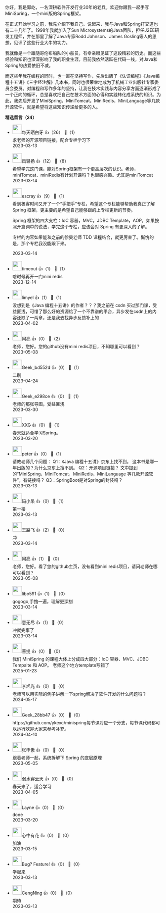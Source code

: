 你好，我是郭屹，一名深耕软件开发行业30年的老兵。欢迎你跟我一起手写MiniSpring，一个mini版的Spring框架。

在正式开始学习之前，我先介绍下我自己。说起来，我与Java和Spring打交道也有二十几年了。1998年我就加入了Sun Microsystems的Java团队，担任J2EE研发工程师，并在那里了解了Java专家Rodd Johnson、James Gosling等人的思想，见识了这些行业大牛的功力。

我就像是一个跟随哥伦布船队的小船员，有幸亲眼见证了这段精彩的历史。而这些经验和知识也深深影响了我的职业生涯，目前我依然活跃在代码一线，对Java和Spring的热爱依旧不减。

而这些年我在编程的同时，也一直在坚持写作，先后出版了《认识编程》《Java编程十五讲》《三字经注解》几本书，同时也很荣幸地成为了机械工业出版社专家委员会委员。对编程和写作多年的坚持，让我在技术实践与内容分享方面逐渐形成了一个正向的循环，总是喜欢把自己在技术方面的心得和实践转化成系统的知识。为此，我先后开发了MiniSpring，MiniTomcat，MiniRedis，MiniLanguage等几款开源软件，就是希望将这些知识传递给更多的人。
<div><strong>精选留言（24）</strong></div><ul>
<li><img src="https://static001.geekbang.org/account/avatar/00/0f/54/9a/76c0af70.jpg" width="30px"><span>每天晒白牙</span> 👍（26） 💬（1）<div>求老师的开源项目链接，配合专栏学习下</div>2023-03-13</li><br/><li><img src="https://static001.geekbang.org/account/avatar/00/17/8b/4b/15ab499a.jpg" width="30px"><span>风轻扬</span> 👍（12） 💬（8）<div>希望学完这门课，能对Spring框架有一个更高层次的认识。老师，miniTomcat、miniRedis有计划开课吗？也很感兴趣。尤其是miniTomcat</div>2023-03-14</li><br/><li><img src="https://static001.geekbang.org/account/avatar/00/0f/92/6d/becd841a.jpg" width="30px"><span>escray</span> 👍（9） 💬（1）<div>看到极客时间又开了一个“手把手”专栏，希望这个专栏能够帮助我真正了解 Spring 框架，更主要的是希望自己能够跟的上专栏更新的节奏。

Spring 框架的四大支柱：IoC 容器，MVC，JDBC Template，AOP，如果按照开篇词中的说法，学完这个专栏，应该会对 Spring 有更深入的了解。

专栏的内容如果能和之前的徐昊老师 TDD 课程结合，就更厉害了。惭愧的是，那个专栏我没能跟下来。</div>2023-03-14</li><br/><li><img src="https://static001.geekbang.org/account/avatar/00/10/02/29/5c28f68e.jpg" width="30px"><span>timeout</span> 👍（1） 💬（1）<div>啥时候再开一门mini redis</div>2023-12-14</li><br/><li><img src="https://static001.geekbang.org/account/avatar/00/14/ae/25/7100f1d6.jpg" width="30px"><span>limyel</span> 👍（1） 💬（1）<div>没想到是《Java 编程十五讲》的作者？？？我之前在 csdn 买过那门课，受益匪浅，可惜了那么好的资源给了一个不靠谱的平台，异步发在csdn上的内容还缺了一两章，还是我去找异步反馈补上的</div>2023-04-02</li><br/><li><img src="https://static001.geekbang.org/account/avatar/00/0f/ec/7b/708a8734.jpg" width="30px"><span>阿亮</span> 👍（0） 💬（2）<div>老师，您好。您的github没有mini redis项目，不知哪里可以看到？</div>2023-05-08</li><br/><li><img src="https://thirdwx.qlogo.cn/mmopen/vi_32/Q0j4TwGTfTJ7AKFVsXY2Awia0B1RahoHg5X4Hvk3Cf7hQolfhnU2UM83icHvBYGjPLOf3BpfPibHaYxELwOqfGVEQ/132" width="30px"><span>Geek_bd552d</span> 👍（0） 💬（1）<div>二刷</div>2023-04-24</li><br/><li><img src="" width="30px"><span>Geek_e298ce</span> 👍（0） 💬（1）<div>老师的那张导图，受益匪浅</div>2023-03-30</li><br/><li><img src="https://static001.geekbang.org/account/avatar/00/12/9a/a6/29ac6f6a.jpg" width="30px"><span>XXG</span> 👍（0） 💬（1）<div>春天就适合学习Spring。</div>2023-03-20</li><br/><li><img src="https://static001.geekbang.org/account/avatar/00/10/25/87/f3a69d1b.jpg" width="30px"><span>peter</span> 👍（0） 💬（1）<div>请教老师几个问题：
Q1：《Java 编程十五讲》京东上找不到。
这本书是哪一年出版的？为什么京东上搜不到。
Q2：开源项目链接？
文中提到的“MiniSpring，MiniTomcat，MiniRedis，MiniLanguage 等几款开源软件”，有链接吗？
Q3：SpringBoot是对Spring的封装吗？</div>2023-03-13</li><br/><li><img src="https://static001.geekbang.org/account/avatar/00/1f/5e/81/82709d6e.jpg" width="30px"><span>码小呆</span> 👍（0） 💬（1）<div>第一楼</div>2023-03-13</li><br/><li><img src="https://static001.geekbang.org/account/avatar/00/2e/15/ca/4800a10c.jpg" width="30px"><span>王路飞</span> 👍（2） 💬（0）<div>冲</div>2023-03-14</li><br/><li><img src="https://static001.geekbang.org/account/avatar/00/0f/ec/7b/708a8734.jpg" width="30px"><span>阿亮</span> 👍（1） 💬（0）<div>老师，您好。看了您的github主页，没有看到mini redis项目，请问老师在哪可以看到？</div>2023-05-08</li><br/><li><img src="http://thirdwx.qlogo.cn/mmopen/vi_32/DYAIOgq83eqTmKfqzlHoWsf4ekCEF6nzIicFo5uaSX838JS3t5Zyibzy09ZFsZYUoV5mr5VjKibdkJHd0cSuoGMHQ/132" width="30px"><span>libo591</span> 👍（1） 💬（0）<div>gogogo,手撸一遍，理解更深刻</div>2023-03-14</li><br/><li><img src="https://static001.geekbang.org/account/avatar/00/12/d6/39/6b45878d.jpg" width="30px"><span>意无尽</span> 👍（1） 💬（0）<div>冲就完事了</div>2023-03-14</li><br/><li><img src="" width="30px"><span>菩提</span> 👍（0） 💬（0）<div>我们 MiniSpring 的课程大体上分成四大部分：IoC 容器、MVC、JDBC Tempalte 和 AOP。
老师这个地方template写错了</div>2025-01-23</li><br/><li><img src="https://static001.geekbang.org/account/avatar/00/17/c2/45/251663e6.jpg" width="30px"><span>李旭光</span> 👍（0） 💬（0）<div>老师可以用实际的例子讲解一下spring解决了软件开发的什么问题吗？</div>2024-05-17</li><br/><li><img src="https://thirdwx.qlogo.cn/mmopen/vi_32/BBaAkryVSFImaoWL5QcRbSpB8IfUbUZGfzGH4xUz0qicJGU1vREvcFedgWAXJlYX9ibkzG3BlnJEQDzejZ5ibLCGA/132" width="30px"><span>Geek_28bb47</span> 👍（0） 💬（0）<div>https:&#47;&#47;github.com&#47;ykexc&#47;minispring每节课对应一个分支，每节课代码都可以运行欢迎大家来参考补充。</div>2024-04-10</li><br/><li><img src="https://static001.geekbang.org/account/avatar/00/12/0a/a4/828a431f.jpg" width="30px"><span>张申傲</span> 👍（0） 💬（0）<div>跟着老师一起，系统拆解下 Spring 的底层原理</div>2023-05-05</li><br/><li><img src="https://static001.geekbang.org/account/avatar/00/12/28/ac/37a2a265.jpg" width="30px"><span>弱水穿云天</span> 👍（0） 💬（0）<div>春天来了，适合学习</div>2023-04-05</li><br/><li><img src="https://static001.geekbang.org/account/avatar/00/16/94/fe/5fbf1bdc.jpg" width="30px"><span>Layne</span> 👍（0） 💬（0）<div>done</div>2023-03-20</li><br/><li><img src="https://static001.geekbang.org/account/avatar/00/36/71/d0/2ccddb0c.jpg" width="30px"><span>心中有花</span> 👍（0） 💬（0）<div>加油</div>2023-03-15</li><br/><li><img src="https://static001.geekbang.org/account/avatar/00/11/c4/f3/92f654f1.jpg" width="30px"><span>Bug? Feature!</span> 👍（0） 💬（0）<div>学起来</div>2023-03-13</li><br/><li><img src="https://static001.geekbang.org/account/avatar/00/2b/8b/ad/b30b370c.jpg" width="30px"><span>CengNing</span> 👍（0） 💬（0）<div>期待</div>2023-03-13</li><br/>
</ul>